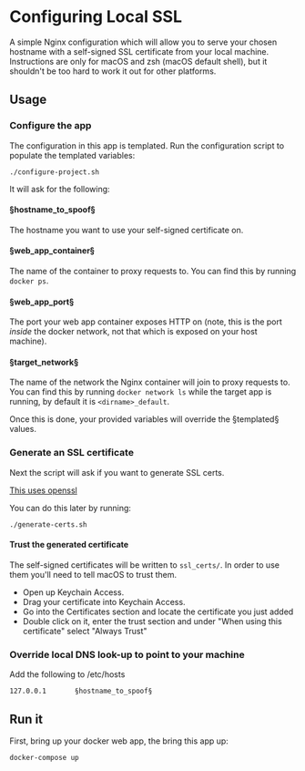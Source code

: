 # Configuring Local SSL
A simple Nginx configuration which will allow you to serve your chosen hostname
with a self-signed SSL certificate from your local machine.
Instructions are only for macOS and zsh (macOS default shell), but it shouldn't
be too hard to work it out for other platforms.

## Usage
### Configure the app
The configuration in this app is templated. Run the configuration script to populate the templated variables:
```shell
./configure-project.sh
```
It will ask for the following:

#### §hostname_to_spoof§
The hostname you want to use your self-signed certificate on.

#### §web_app_container§
The name of the container to proxy requests to.
You can find this by running `docker ps`.

#### §web_app_port§
The port your web app container exposes HTTP on (note, this is the port _inside_ the docker network, not that which is exposed on your host machine).

#### §target_network§
The name of the network the Nginx container will join to proxy requests to.
You can find this by running `docker network ls` while the target app is
running, by default it is `<dirname>_default`.

Once this is done, your provided variables will override the §templated§ values.

### Generate an SSL certificate
Next the script will ask if you want to generate SSL certs.

[This uses openssl](https://letsencrypt.org/docs/certificates-for-localhost/)

You can do this later by running:
```shell
./generate-certs.sh
```

#### Trust the generated certificate
The self-signed certificates will be written to `ssl_certs/`. In order to use them you'll need to tell macOS to trust them.

* Open up Keychain Access.
* Drag your certificate into Keychain Access.
* Go into the Certificates section and locate the certificate you just added
* Double click on it, enter the trust section and under "When using this certificate" select "Always Trust"

### Override local DNS look-up to point to your machine
Add the following to /etc/hosts
```
127.0.0.1       §hostname_to_spoof§
```

## Run it
First, bring up your docker web app, the bring this app up:
```
docker-compose up
```
